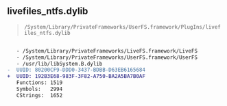 ## livefiles_ntfs.dylib

> `/System/Library/PrivateFrameworks/UserFS.framework/PlugIns/livefiles_ntfs.dylib`

```diff

   - /System/Library/PrivateFrameworks/LiveFS.framework/LiveFS
   - /System/Library/PrivateFrameworks/UserFS.framework/UserFS
   - /usr/lib/libSystem.B.dylib
-  UUID: 80200CF9-DDD0-3437-BDBB-D63EB6165684
+  UUID: 192B3E68-983F-3F82-A750-BA2A5BA7B0AF
   Functions: 1519
   Symbols:   2994
   CStrings:  1652

```
